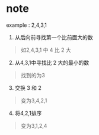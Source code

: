 # note

example : 2,4,3,1

1. 从后向前寻找第一个比前面大的数
>如2,4,3,1 中 4 比 2 大

2. 从4,3,1中寻找比 2 大的最小的数
>找到的为3

3. 交换 3 和 2
>变为3,4,2,1

4. 将4,2,1排序
>变为3,1,2,4 
